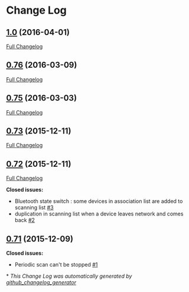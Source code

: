 # Change Log

## [1.0](https://github.com/BboxLab/bboxiot-library/tree/1.0) (2016-04-01)
[Full Changelog](https://github.com/BboxLab/bboxiot-library/compare/0.76...1.0)

## [0.76](https://github.com/BboxLab/bboxiot-library/tree/0.76) (2016-03-09)
[Full Changelog](https://github.com/BboxLab/bboxiot-library/compare/0.75...0.76)

## [0.75](https://github.com/BboxLab/bboxiot-library/tree/0.75) (2016-03-03)
[Full Changelog](https://github.com/BboxLab/bboxiot-library/compare/0.73...0.75)

## [0.73](https://github.com/BboxLab/bboxiot-library/tree/0.73) (2015-12-11)
[Full Changelog](https://github.com/BboxLab/bboxiot-library/compare/0.72...0.73)

## [0.72](https://github.com/BboxLab/bboxiot-library/tree/0.72) (2015-12-11)
[Full Changelog](https://github.com/BboxLab/bboxiot-library/compare/0.71...0.72)

**Closed issues:**

- Bluetooth state switch : some devices in association list are added to scanning list [\#3](https://github.com/BboxLab/bboxiot-library/issues/3)
- duplication in scanning list when a device leaves network and comes back [\#2](https://github.com/BboxLab/bboxiot-library/issues/2)

## [0.71](https://github.com/BboxLab/bboxiot-library/tree/0.71) (2015-12-09)
**Closed issues:**

- Periodic scan can't be stopped [\#1](https://github.com/BboxLab/bboxiot-library/issues/1)



\* *This Change Log was automatically generated by [github_changelog_generator](https://github.com/skywinder/Github-Changelog-Generator)*